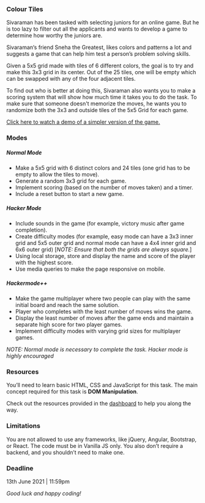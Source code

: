 ### Colour Tiles
Sivaraman has been tasked with selecting juniors for an online game. But he is too lazy to filter out all the applicants and wants to develop a game to determine how worthy the juniors are. 

Sivaraman‘s friend Sneha the Greatest, likes colors and patterns a lot and suggests a game that can help him test a person’s problem solving skills. 

Given a 5x5 grid made with tiles of 6 different colors, the goal is to try and make this 3x3 grid in its center. Out of the 25 tiles, one will be empty which can be swapped with any of the four adjacent tiles. 

To find out who is better at doing this, Sivaraman also wants you to make a scoring system that will show how much time it takes you to do the task. To make sure that someone doesn't memorize the moves, he wants you to randomize both the 3x3 and outside tiles of the 5x5 Grid for each game.

[Click here to watch a demo of a simpler version of the game.](https://youtu.be/BdNq3P7QI7g)

### Modes 
##### Normal Mode
- Make a 5x5 grid with 6 distinct colors and 24 tiles (one grid has to be empty to allow the tiles to move).
- Generate a random 3x3 grid for each game.
- Implement scoring (based on the number of moves taken) and a timer.
- Include a reset button to start a new game.

##### Hacker Mode
 - Include sounds in the game (for example, victory music after game completion).
 - Create difficulty modes (for example, easy mode can have a 3x3 inner grid and 5x5 outer grid and normal mode can have a 4x4 inner grid and 6x6 outer grid)
[*NOTE: Ensure that both the grids are always square.*]
 - Using local storage, store and display the name and score of the player with the highest score. 
 - Use media queries to make the page responsive on mobile.


##### Hackermode++
 - Make the game multiplayer where two people can play with the same initial board and reach the same solution.
 - Player who completes with the least number of moves wins the game.
 - Display the least number of moves after the game ends and maintain a separate high score for two player games.
 - Implement difficulty modes with varying grid sizes for multiplayer games.  

*NOTE: Normal mode is necessary to complete the task. Hacker mode is highly encouraged*

### Resources
You’ll need to learn basic HTML, CSS and JavaScript for this task. The main concept required for this task is **DOM Manipulation**.

Check out the resources provided in the [dashboard](https://inductions.delta.nitt.edu/dashboard) to help you along the way.

### Limitations
You are not allowed to use any frameworks, like jQuery, Angular, Bootstrap, or React. The code must be in Vanilla JS only. You also don’t require a backend, and you shouldn’t need to make one.

### Deadline
13th June 2021 | 11:59pm

*Good luck and happy coding!*